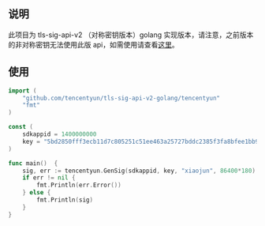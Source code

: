 ## 说明
此项目为 tls-sig-api-v2 （对称密钥版本）golang 实现版本，请注意，之前版本的非对称密钥无法使用此版 api，如需使用请查看[这里](https://github.com/tencentyun/tls-sig-api-golang)。

## 使用
``` go
import (
	"github.com/tencentyun/tls-sig-api-v2-golang/tencentyun"
	"fmt"
)

const (
	sdkappid = 1400000000
	key = "5bd2850fff3ecb11d7c805251c51ee463a25727bddc2385f3fa8bfee1bb93b5e"
)

func main()  {
	sig, err := tencentyun.GenSig(sdkappid, key, "xiaojun", 86400*180)
	if err != nil {
		fmt.Println(err.Error())
	} else {
		fmt.Println(sig)
	}
}
```
